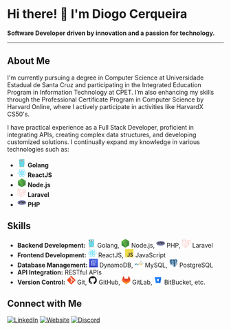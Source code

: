 # Hi there! 👋 I'm Diogo Cerqueira

**Software Developer driven by innovation and a passion for technology.**

---

## About Me

I'm currently pursuing a degree in Computer Science at Universidade Estadual de Santa Cruz and participating in the Integrated Education Program in Information Technology at CPET. I’m also enhancing my skills through the Professional Certificate Program in Computer Science by Harvard Online, where I actively participate in activities like HarvardX CS50's.

I have practical experience as a Full Stack Developer, proficient in integrating APIs, creating complex data structures, and developing customized solutions. I continually expand my knowledge in various technologies such as:

- <img src="https://raw.githubusercontent.com/devicons/devicon/master/icons/go/go-original.svg" width="20"/> **Golang**
- <img src="https://raw.githubusercontent.com/devicons/devicon/master/icons/react/react-original.svg" width="20"/> **ReactJS**
- <img src="https://raw.githubusercontent.com/devicons/devicon/master/icons/nodejs/nodejs-original.svg" width="20"/> **Node.js**
- <img src="https://raw.githubusercontent.com/devicons/devicon/master/icons/laravel/laravel-line.svg" width="20"/> **Laravel**
- <img src="https://raw.githubusercontent.com/devicons/devicon/master/icons/php/php-original.svg" width="20"/> **PHP**

## Skills

- **Backend Development:** <img src="https://raw.githubusercontent.com/devicons/devicon/master/icons/go/go-original.svg" width="20"/> Golang, <img src="https://raw.githubusercontent.com/devicons/devicon/master/icons/nodejs/nodejs-original.svg" width="20"/> Node.js, <img src="https://raw.githubusercontent.com/devicons/devicon/master/icons/php/php-original.svg" width="20"/> PHP, <img src="https://raw.githubusercontent.com/devicons/devicon/master/icons/laravel/laravel-line.svg" width="20"/> Laravel
- **Frontend Development:** <img src="https://raw.githubusercontent.com/devicons/devicon/master/icons/react/react-original.svg" width="20"/> ReactJS, <img src="https://raw.githubusercontent.com/devicons/devicon/master/icons/javascript/javascript-original.svg" width="20"/> JavaScript
- **Database Management:** <img src="https://github.com/devicons/devicon/raw/master/icons/dynamodb/dynamodb-original.svg" width="20"/> DynamoDB, <img src="https://github.com/devicons/devicon/raw/master/icons/mysql/mysql-original-wordmark.svg" width="20"/> MySQL, <img src="https://github.com/devicons/devicon/raw/master/icons/postgresql/postgresql-plain.svg" width="20"/> PostgreSQL
- **API Integration:** RESTful APIs
- **Version Control:** <img src="https://github.com/devicons/devicon/raw/master/icons/git/git-plain.svg" width="20"/> Git, <img src="https://github.com/devicons/devicon/raw/master/icons/github/github-original.svg" width="20"/> GitHub, <img src="https://raw.githubusercontent.com/devicons/devicon/master/icons/gitlab/gitlab-original.svg" width="20"/> GitLab, <img src="https://raw.githubusercontent.com/devicons/devicon/master/icons/bitbucket/bitbucket-original.svg" width="20"/> BitBucket, etc.

## Connect with Me

[![LinkedIn](https://img.shields.io/badge/LinkedIn-Diogo%20Cerqueira-blue?style=flat-square&logo=linkedin)](https://www.linkedin.com/in/diogocerq)
[![Website](https://img.shields.io/badge/Website-www.diogocerqueira.dev.br-green?style=flat-square&logo=react)](https://www.diogocerqueira.dev.br)
[![Discord](https://img.shields.io/badge/Discord-nwiry-5764e9?style=flat-square&logo=discord)](https://discord.com/users/746765804577488936)
